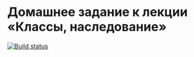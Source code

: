 # Домашнее задание к лекции «Классы, наследование»

[![Build status](https://ci.appveyor.com/api/projects/status/98tt91295aojq13n?svg=true)](https://ci.appveyor.com/project/nikitakamelin/ajs-homework-4)
